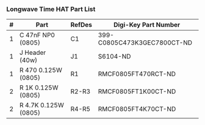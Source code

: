 ### Longwave Time HAT Part List ###

|  # | Part                             | RefDes  | Digi-Key Part Number        |
|---:|----------------------------------|---------|-----------------------------|
|  1 | C 47nF NP0 (0805)                | C1      | 399-C0805C473K3GEC7800CT-ND |
|  1 | J Header (40w)                   | J1      | S6104-ND                    |
|  1 | R 470 0.125W (0805)              | R1      | RMCF0805FT470RCT-ND         |
|  2 | R 1K 0.125W (0805)               | R2-R3   | RMCF0805FT1K00CT-ND         |
|  2 | R 4.7K 0.125W (0805)             | R4-R5   | RMCF0805FT4K70CT-ND         |

